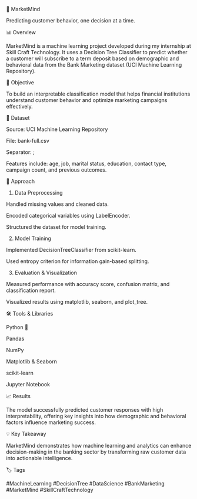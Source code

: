 🧠 MarketMind

Predicting customer behavior, one decision at a time.

📊 Overview

MarketMind is a machine learning project developed during my internship at Skill Craft Technology.
It uses a Decision Tree Classifier to predict whether a customer will subscribe to a term deposit based on demographic and behavioral data from the Bank Marketing dataset (UCI Machine Learning Repository).

🚀 Objective

To build an interpretable classification model that helps financial institutions understand customer behavior and optimize marketing campaigns effectively.

📁 Dataset

Source: UCI Machine Learning Repository

File: bank-full.csv

Separator: ;

Features include: age, job, marital status, education, contact type, campaign count, and previous outcomes.

🧠 Approach
1. Data Preprocessing

Handled missing values and cleaned data.

Encoded categorical variables using LabelEncoder.

Structured the dataset for model training.

2. Model Training

Implemented DecisionTreeClassifier from scikit-learn.

Used entropy criterion for information gain-based splitting.

3. Evaluation & Visualization

Measured performance with accuracy score, confusion matrix, and classification report.

Visualized results using matplotlib, seaborn, and plot_tree.

🛠️ Tools & Libraries

Python 🐍

Pandas

NumPy

Matplotlib & Seaborn

scikit-learn

Jupyter Notebook

📈 Results

The model successfully predicted customer responses with high interpretability, offering key insights into how demographic and behavioral factors influence marketing success.

💡 Key Takeaway

MarketMind demonstrates how machine learning and analytics can enhance decision-making in the banking sector by transforming raw customer data into actionable intelligence.

🏷️ Tags

#MachineLearning #DecisionTree #DataScience #BankMarketing #MarketMind #SkillCraftTechnology

